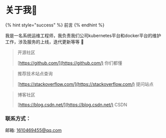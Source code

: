# 关于我👀



{% hint style="success" %}
前言
{% endhint %}

我是一名系统运维工程师，我负责我们公司kubernetes平台和docker平台的维护工作，涉及服务的上线，迭代更新等等 🥂 

> 开源社区
>
> [https://github.com/](https://github.com/) 你们都懂

> 推荐技术站点查询
>
> [https://stackoverflow.com/](https://stackoverflow.com/) 提问站点

> 博客社区
>
> [https://blog.csdn.net/](https://blog.csdn.net/)   CSDN



### 联系方式：

邮箱: 1610469455@qq.com




